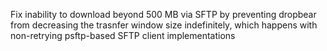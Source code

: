Fix inability to download beyond 500 MB via SFTP by preventing dropbear from decreasing the trasnfer window size indefinitely, which happens with non-retrying psftp-based SFTP client implementations
